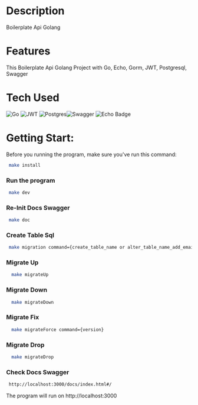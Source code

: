 # Description
Boilerplate Api Golang

# Features
This Boilerplate Api Golang Project with Go, Echo, Gorm, JWT, Postgresql, Swagger

# Tech Used
![Go](https://img.shields.io/badge/go-%2300ADD8.svg?style=for-the-badge&logo=go&logoColor=white) ![JWT](https://img.shields.io/badge/JWT-black?style=for-the-badge&logo=JSON%20web%20tokens) ![Postgres](https://img.shields.io/badge/postgres-%23316192.svg?style=for-the-badge&logo=postgresql&logoColor=white)![Swagger](https://img.shields.io/badge/-Swagger-%23Clojure?style=for-the-badge&logo=swagger&logoColor=white) ![Echo Badge](https://img.shields.io/badge/Echo-008ECF?logo=echo&logoColor=fff&style=for-the-badge)

# Getting Start:
Before you running the program, make sure you've run this command:
```bash
 make install
```

### Run the program
```bash
 make dev
```

### Re-Init Docs Swagger
```bash
 make doc
```

### Create Table Sql
```bash
 make migration command={create_table_name or alter_table_name_add_email}
```

### Migrate Up
```bash
  make migrateUp
```

### Migrate Down
```bash
  make migrateDown
```

### Migrate Fix
```bash
  make migrateForce command={version}
```

### Migrate Drop
```bash
  make migrateDrop
```

### Check Docs Swagger
```bash
 http://localhost:3000/docs/index.html#/
```

The program will run on http://localhost:3000
<!-- </> with 💛 by readMD (https://readmd.itsvg.in) -->